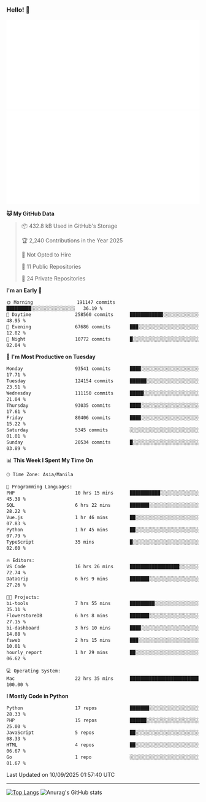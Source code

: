 ### Hello! 👋

![Metrics](/metrics.classic.svg) ![MetricsWakatime](/metrics.plugin.wakatime.svg)

<!--START_SECTION:waka-->
**🐱 My GitHub Data** 

> 📦 432.8 kB Used in GitHub's Storage 
 > 
> 🏆 2,240 Contributions in the Year 2025
 > 
> 🚫 Not Opted to Hire
 > 
> 📜 11 Public Repositories 
 > 
> 🔑 24 Private Repositories 
 > 
**I'm an Early 🐤** 

```text
🌞 Morning                191147 commits      █████████░░░░░░░░░░░░░░░░   36.19 % 
🌆 Daytime                258560 commits      ████████████░░░░░░░░░░░░░   48.95 % 
🌃 Evening                67686 commits       ███░░░░░░░░░░░░░░░░░░░░░░   12.82 % 
🌙 Night                  10772 commits       █░░░░░░░░░░░░░░░░░░░░░░░░   02.04 % 
```
📅 **I'm Most Productive on Tuesday** 

```text
Monday                   93541 commits       ████░░░░░░░░░░░░░░░░░░░░░   17.71 % 
Tuesday                  124154 commits      ██████░░░░░░░░░░░░░░░░░░░   23.51 % 
Wednesday                111150 commits      █████░░░░░░░░░░░░░░░░░░░░   21.04 % 
Thursday                 93035 commits       ████░░░░░░░░░░░░░░░░░░░░░   17.61 % 
Friday                   80406 commits       ████░░░░░░░░░░░░░░░░░░░░░   15.22 % 
Saturday                 5345 commits        ░░░░░░░░░░░░░░░░░░░░░░░░░   01.01 % 
Sunday                   20534 commits       █░░░░░░░░░░░░░░░░░░░░░░░░   03.89 % 
```


📊 **This Week I Spent My Time On** 

```text
🕑︎ Time Zone: Asia/Manila

💬 Programming Languages: 
PHP                      10 hrs 15 mins      ███████████░░░░░░░░░░░░░░   45.38 % 
SQL                      6 hrs 22 mins       ███████░░░░░░░░░░░░░░░░░░   28.22 % 
Vue.js                   1 hr 46 mins        ██░░░░░░░░░░░░░░░░░░░░░░░   07.83 % 
Python                   1 hr 45 mins        ██░░░░░░░░░░░░░░░░░░░░░░░   07.79 % 
TypeScript               35 mins             █░░░░░░░░░░░░░░░░░░░░░░░░   02.60 % 

🔥 Editors: 
VS Code                  16 hrs 26 mins      ██████████████████░░░░░░░   72.74 % 
DataGrip                 6 hrs 9 mins        ███████░░░░░░░░░░░░░░░░░░   27.26 % 

🐱‍💻 Projects: 
bi-tools                 7 hrs 55 mins       █████████░░░░░░░░░░░░░░░░   35.11 % 
FlowerstoreDB            6 hrs 8 mins        ███████░░░░░░░░░░░░░░░░░░   27.15 % 
bi-dashboard             3 hrs 10 mins       ████░░░░░░░░░░░░░░░░░░░░░   14.08 % 
fsweb                    2 hrs 15 mins       ███░░░░░░░░░░░░░░░░░░░░░░   10.01 % 
hourly_report            1 hr 29 mins        ██░░░░░░░░░░░░░░░░░░░░░░░   06.62 % 

💻 Operating System: 
Mac                      22 hrs 35 mins      █████████████████████████   100.00 % 
```

**I Mostly Code in Python** 

```text
Python                   17 repos            ███████░░░░░░░░░░░░░░░░░░   28.33 % 
PHP                      15 repos            ██████░░░░░░░░░░░░░░░░░░░   25.00 % 
JavaScript               5 repos             ██░░░░░░░░░░░░░░░░░░░░░░░   08.33 % 
HTML                     4 repos             ██░░░░░░░░░░░░░░░░░░░░░░░   06.67 % 
Go                       1 repo              ░░░░░░░░░░░░░░░░░░░░░░░░░   01.67 % 
```




 Last Updated on 10/09/2025 01:57:40 UTC
<!--END_SECTION:waka-->

<hr>

<span style="display:inline-block">[![Top Langs](https://github-readme-stats.vercel.app/api/top-langs/?username=maureendadap&layout=compact&theme=transparent)](https://github.com/anuraghazra/github-readme-stats)</span>
<span style="display:inline-block">![Anurag's GitHub stats](https://github-readme-stats.vercel.app/api?username=maureendadap&show_icons=true&theme=transparent&count_private=true)</span>

<!--
**MaureenDadap/maureendadap** is a ✨ _special_ ✨ repository because its `README.md` (this file) appears on your GitHub profile.

Here are some ideas to get you started:

- 🔭 I’m currently working on ...
- 🌱 I’m currently learning ...
- 👯 I’m looking to collaborate on ...
- 🤔 I’m looking for help with ...
- 💬 Ask me about ...
- 📫 How to reach me: ...
- 😄 Pronouns: ...
- ⚡ Fun fact: ...
-->
